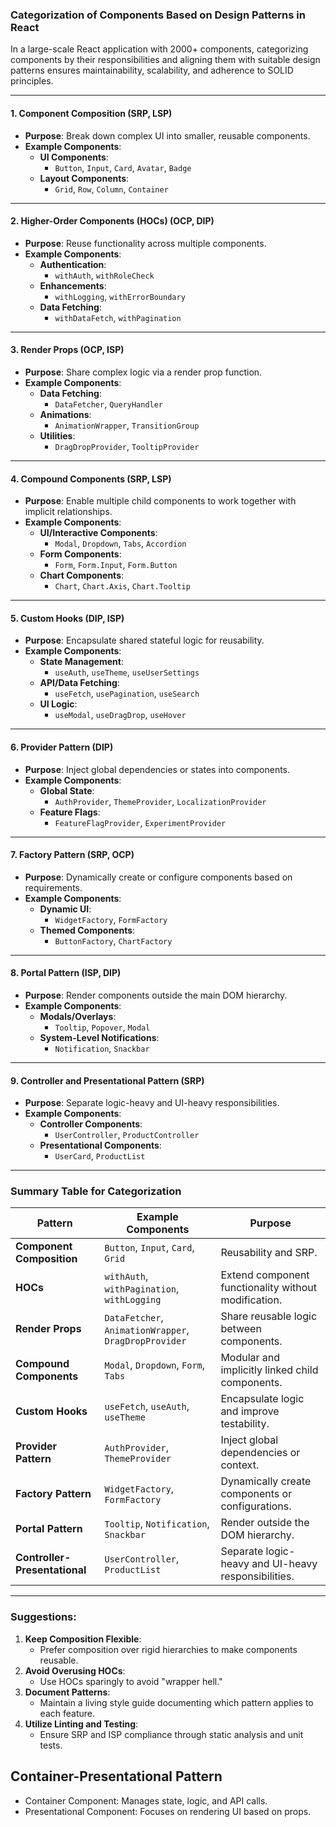 ### Categorization of Components Based on Design Patterns in React

In a large-scale React application with 2000+ components, categorizing components by their responsibilities and aligning them with suitable design patterns ensures maintainability, scalability, and adherence to SOLID principles.

---

#### **1. Component Composition (SRP, LSP)**

- **Purpose**: Break down complex UI into smaller, reusable components.
- **Example Components**:
    - **UI Components**:
        - `Button`, `Input`, `Card`, `Avatar`, `Badge`
    - **Layout Components**:
        - `Grid`, `Row`, `Column`, `Container`

---

#### **2. Higher-Order Components (HOCs) (OCP, DIP)**

- **Purpose**: Reuse functionality across multiple components.
- **Example Components**:
    - **Authentication**:
        - `withAuth`, `withRoleCheck`
    - **Enhancements**:
        - `withLogging`, `withErrorBoundary`
    - **Data Fetching**:
        - `withDataFetch`, `withPagination`

---

#### **3. Render Props (OCP, ISP)**

- **Purpose**: Share complex logic via a render prop function.
- **Example Components**:
    - **Data Fetching**:
        - `DataFetcher`, `QueryHandler`
    - **Animations**:
        - `AnimationWrapper`, `TransitionGroup`
    - **Utilities**:
        - `DragDropProvider`, `TooltipProvider`

---

#### **4. Compound Components (SRP, LSP)**

- **Purpose**: Enable multiple child components to work together with implicit relationships.
- **Example Components**:
    - **UI/Interactive Components**:
        - `Modal`, `Dropdown`, `Tabs`, `Accordion`
    - **Form Components**:
        - `Form`, `Form.Input`, `Form.Button`
    - **Chart Components**:
        - `Chart`, `Chart.Axis`, `Chart.Tooltip`

---

#### **5. Custom Hooks (DIP, ISP)**

- **Purpose**: Encapsulate shared stateful logic for reusability.
- **Example Components**:
    - **State Management**:
        - `useAuth`, `useTheme`, `useUserSettings`
    - **API/Data Fetching**:
        - `useFetch`, `usePagination`, `useSearch`
    - **UI Logic**:
        - `useModal`, `useDragDrop`, `useHover`

---

#### **6. Provider Pattern (DIP)**

- **Purpose**: Inject global dependencies or states into components.
- **Example Components**:
    - **Global State**:
        - `AuthProvider`, `ThemeProvider`, `LocalizationProvider`
    - **Feature Flags**:
        - `FeatureFlagProvider`, `ExperimentProvider`

---

#### **7. Factory Pattern (SRP, OCP)**

- **Purpose**: Dynamically create or configure components based on requirements.
- **Example Components**:
    - **Dynamic UI**:
        - `WidgetFactory`, `FormFactory`
    - **Themed Components**:
        - `ButtonFactory`, `ChartFactory`

---

#### **8. Portal Pattern (ISP, DIP)**

- **Purpose**: Render components outside the main DOM hierarchy.
- **Example Components**:
    - **Modals/Overlays**:
        - `Tooltip`, `Popover`, `Modal`
    - **System-Level Notifications**:
        - `Notification`, `Snackbar`

---

#### **9. Controller and Presentational Pattern (SRP)**

- **Purpose**: Separate logic-heavy and UI-heavy responsibilities.
- **Example Components**:
    - **Controller Components**:
        - `UserController`, `ProductController`
    - **Presentational Components**:
        - `UserCard`, `ProductList`

---

### Summary Table for Categorization

| **Pattern**                   | **Example Components**                                | **Purpose**                                          |
| ----------------------------- | ----------------------------------------------------- | ---------------------------------------------------- |
| **Component Composition**     | `Button`, `Input`, `Card`, `Grid`                     | Reusability and SRP.                                 |
| **HOCs**                      | `withAuth`, `withPagination`, `withLogging`           | Extend component functionality without modification. |
| **Render Props**              | `DataFetcher`, `AnimationWrapper`, `DragDropProvider` | Share reusable logic between components.             |
| **Compound Components**       | `Modal`, `Dropdown`, `Form`, `Tabs`                   | Modular and implicitly linked child components.      |
| **Custom Hooks**              | `useFetch`, `useAuth`, `useTheme`                     | Encapsulate logic and improve testability.           |
| **Provider Pattern**          | `AuthProvider`, `ThemeProvider`                       | Inject global dependencies or context.               |
| **Factory Pattern**           | `WidgetFactory`, `FormFactory`                        | Dynamically create components or configurations.     |
| **Portal Pattern**            | `Tooltip`, `Notification`, `Snackbar`                 | Render outside the DOM hierarchy.                    |
| **Controller-Presentational** | `UserController`, `ProductList`                       | Separate logic-heavy and UI-heavy responsibilities.  |

---

### Suggestions:

1. **Keep Composition Flexible**:
    - Prefer composition over rigid hierarchies to make components reusable.
2. **Avoid Overusing HOCs**:
    - Use HOCs sparingly to avoid "wrapper hell."
3. **Document Patterns**:
    - Maintain a living style guide documenting which pattern applies to each feature.
4. **Utilize Linting and Testing**:
    - Ensure SRP and ISP compliance through static analysis and unit tests.


## Container-Presentational Pattern
- Container Component: Manages state, logic, and API calls. 
- Presentational Component: Focuses on rendering UI based on props.